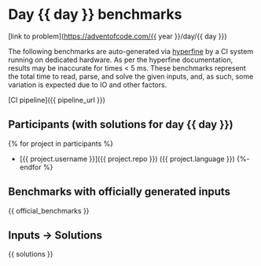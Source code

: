 # Day {{ day }} benchmarks

[link to problem](https://adventofcode.com/{{ year }}/day/{{ day }})

The following benchmarks are auto-generated via
[hyperfine](https://github.com/sharkdp/hyperfine) by a CI system running on
dedicated hardware. As per the hyperfine documentation, results may be
inaccurate for times < 5 ms. These benchmarks represent the total time to read,
parse, and solve the given inputs, and, as such, some variation is expected due
to IO and other factors.

[CI pipeline]({{ pipeline_url }})


## Participants (with solutions for day {{ day }})
{% for project in participants %}
- [{{ project.username }}]({{ project.repo }}) ({{ project.language }})
{%- endfor %}


## Benchmarks with officially generated inputs

{{ official_benchmarks }}

## Inputs -> Solutions

{{ solutions }}

